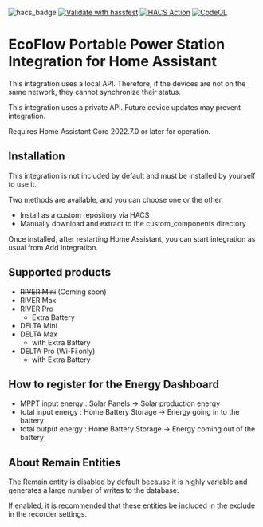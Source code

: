 ![hacs_badge](https://img.shields.io/badge/HACS-Custom-41BDF5.svg)
[![Validate with hassfest](https://github.com/submarcos/hassio-ecoflow/actions/workflows/hassfest.yml/badge.svg)](https://github.com/submarcos/hassio-ecoflow/actions/workflows/hassfest.yml)
[![HACS Action](https://github.com/submarcos/hassio-ecoflow/actions/workflows/hacs.yml/badge.svg)](https://github.com/submarcos/hassio-ecoflow/actions/workflows/hacs.yml)
[![CodeQL](https://github.com/submarcos/hassio-ecoflow/actions/workflows/codeql-analysis.yml/badge.svg)](https://github.com/submarcos/hassio-ecoflow/actions/workflows/codeql-analysis.yml)

# EcoFlow Portable Power Station Integration for Home Assistant

This integration uses a local API.
Therefore, if the devices are not on the same network, they cannot synchronize their status.

This integration uses a private API.
Future device updates may prevent integration.

Requires Home Assistant Core 2022.7.0 or later for operation.

## Installation
This integration is not included by default and must be installed by yourself to use it.

Two methods are available, and you can choose one or the other.
- Install as a custom repository via HACS
- Manually download and extract to the custom_components directory

Once installed, after restarting Home Assistant, you can start integration as usual from Add Integration.

## Supported products
- ~~RIVER Mini~~ (Coming soon)
- RIVER Max
- RIVER Pro
  - Extra Battery
- DELTA Mini
- DELTA Max
  - with Extra Battery
- DELTA Pro (Wi-Fi only)
  - with Extra Battery

## How to register for the Energy Dashboard
- MPPT input energy : Solar Panels -> Solar production energy
- total input energy : Home Battery Storage -> Energy going in to the battery
- total output energy : Home Battery Storage -> Energy coming out of the battery

## About Remain Entities
The Remain entity is disabled by default because it is highly variable and generates a large number of writes to the database.

If enabled, it is recommended that these entities be included in the exclude in the recorder settings.
